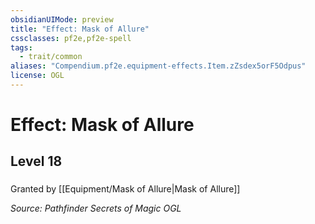 ```yaml
---
obsidianUIMode: preview
title: "Effect: Mask of Allure"
cssclasses: pf2e,pf2e-spell
tags:
  - trait/common
aliases: "Compendium.pf2e.equipment-effects.Item.zZsdex5orF5Odpus"
license: OGL
---
```

# Effect: Mask of Allure
## Level 18
### 






Granted by [[Equipment/Mask of Allure|Mask of Allure]]

*Source: Pathfinder Secrets of Magic*
*OGL*